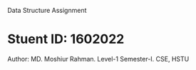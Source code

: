   Data Structure Assignment
# Stuent ID: 1602022
  Author: MD. Moshiur Rahman.
  Level-1 Semester-I.
  CSE, HSTU
